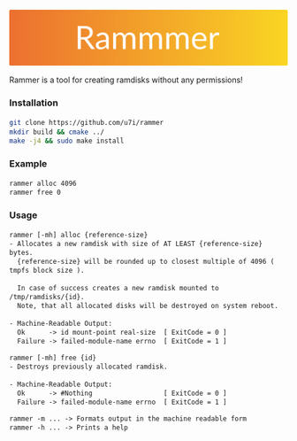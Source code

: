 ![Logo](./logo.svg)

Rammer is a tool for creating ramdisks without any permissions!

### Installation 
```bash
git clone https://github.com/u7i/rammer
mkdir build && cmake ../ 
make -j4 && sudo make install
```

### Example
```bash
rammer alloc 4096
rammer free 0
```

### Usage
```
rammer [-mh] alloc {reference-size}
- Allocates a new ramdisk with size of AT LEAST {reference-size} bytes.
  {reference-size} will be rounded up to closest multiple of 4096 ( tmpfs block size ).
    
  In case of success creates a new ramdisk mounted to /tmp/ramdisks/{id}.  
  Note, that all allocated disks will be destroyed on system reboot.
  
- Machine-Readable Output: 
  Ok      -> id mount-point real-size  [ ExitCode = 0 ]
  Failure -> failed-module-name errno  [ ExitCode = 1 ]
```

```
rammer [-mh] free {id}
- Destroys previously allocated ramdisk.

- Machine-Readable Output: 
  Ok      -> #Nothing                  [ ExitCode = 0 ]
  Failure -> failed-module-name errno  [ ExitCode = 1 ]
```

```
rammer -m ... -> Formats output in the machine readable form
rammer -h ... -> Prints a help
```
